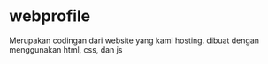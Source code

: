 # webprofile

Merupakan codingan dari website yang kami hosting. dibuat dengan menggunakan html, css, dan js
